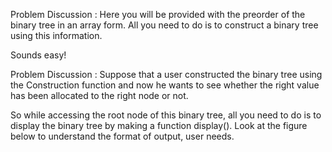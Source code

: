 Problem Discussion :
Here you will be provided with the preorder of the binary tree in an array form. All you need to do is to construct a binary tree using this information.

Sounds easy!

Problem Discussion :
Suppose that a user constructed the binary tree using the Construction function and now he wants to see whether the right value has been allocated to the right node or not.

So while accessing the root node of this binary tree, all you need to do is to display the binary tree by making a function display(). Look at the figure below to understand the format of output, user needs.